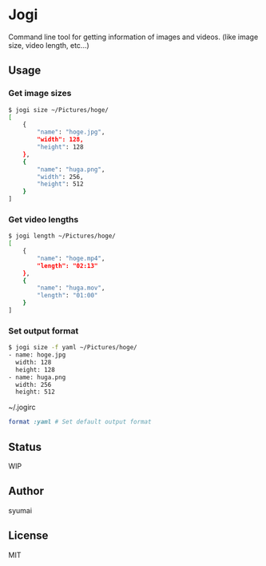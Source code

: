 # Jogi

Command line tool for getting information of images and videos. (like image size, video length, etc...)

## Usage

### Get image sizes

```sh
$ jogi size ~/Pictures/hoge/
[
	{
		"name": "hoge.jpg",
		"width": 128,
		"height": 128
	},
	{
		"name": "huga.png",
		"width": 256,
		"height": 512
	}
]
```

### Get video lengths

```sh
$ jogi length ~/Pictures/hoge/
[
	{
		"name": "hoge.mp4",
		"length": "02:13"
	},
	{
		"name": "huga.mov",
		"length": "01:00"
	}
]
```

### Set output format

```sh
$ jogi size -f yaml ~/Pictures/hoge/
- name: hoge.jpg
  width: 128
  height: 128
- name: huga.png
  width: 256
  height: 512
```

~/.jogirc

```ruby
format :yaml # Set default output format
```

## Status
WIP

## Author
syumai

## License
MIT
